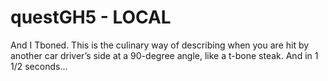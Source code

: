 # questGH5 - LOCAL

And I Tboned. This is the culinary way of describing when you are hit by another car driver’s side at a 90-degree angle, like a t-bone steak. And in 1 1/2 seconds...
